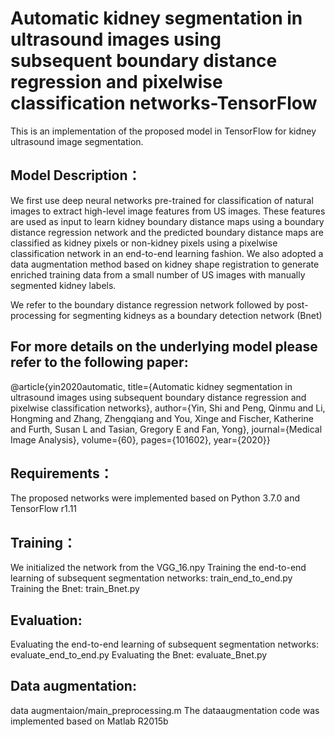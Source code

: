 Automatic kidney segmentation in ultrasound images using subsequent boundary distance regression and pixelwise classification networks-TensorFlow
====
This is an implementation of the proposed model in TensorFlow for kidney ultrasound image segmentation.

Model Description：
-------
We first use deep neural networks pre-trained for classification of natural images to extract high-level image features from US images. 
These features are used as input to learn kidney boundary distance maps using a boundary distance regression network and the predicted boundary distance maps are classified as kidney pixels or non-kidney  pixels using a pixelwise classification network in an end-to-end learning fashion. We also adopted a data augmentation method based on kidney shape registration to generate enriched training data from a small number of US images with manually segmented kidney labels. 

We refer to the boundary distance regression network followed by post-processing for segmenting kidneys as a boundary detection network (Bnet)

For more details on the underlying model please refer to the following paper:
-------
@article{yin2020automatic,
title={Automatic kidney segmentation in ultrasound images using subsequent boundary distance regression and pixelwise classification networks},
author={Yin, Shi and Peng, Qinmu and Li, Hongming and Zhang, Zhengqiang and You, Xinge and Fischer, Katherine and Furth, Susan L and Tasian, Gregory E and Fan, Yong},
journal={Medical Image Analysis},
volume={60},
pages={101602},
year={2020}}



Requirements：
-------
The proposed networks were implemented based on Python 3.7.0 and TensorFlow r1.11


Training：
-------
We initialized the network from the VGG_16.npy
Training the end-to-end learning of subsequent segmentation networks: train_end_to_end.py
Training the Bnet: train_Bnet.py


Evaluation:
-------
Evaluating the end-to-end learning of subsequent segmentation networks: evaluate_end_to_end.py
Evaluating the Bnet: evaluate_Bnet.py

Data augmentation:
-------
data augmentaion/main_preprocessing.m
The dataaugmentation code was implemented based on Matlab R2015b
